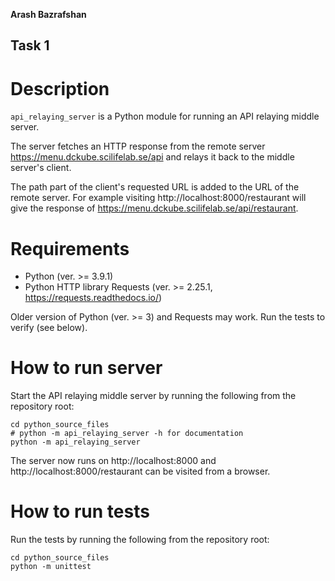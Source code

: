 **Arash Bazrafshan**

## Task 1

# Description
`api_relaying_server` is a Python module for running an API relaying middle
server.

The server fetches an HTTP response from the remote server
https://menu.dckube.scilifelab.se/api
and relays it back to the middle server's client.

The path part of the client's
requested URL is added to the URL of the remote server. For example visiting
http://localhost:8000/restaurant will give the response of
https://menu.dckube.scilifelab.se/api/restaurant.

# Requirements
* Python (ver. >= 3.9.1)
* Python HTTP library Requests (ver. >= 2.25.1, https://requests.readthedocs.io/)

Older version of Python (ver. >= 3) and Requests may work. Run the tests to
verify (see below).

# How to run server
Start the API relaying middle server by running the following from the
repository root:

```
cd python_source_files
# python -m api_relaying_server -h for documentation
python -m api_relaying_server
```

The server now runs on http://localhost:8000 and
http://localhost:8000/restaurant can be visited from a browser.

# How to run tests
Run the tests by running the following from the repository root:

```
cd python_source_files
python -m unittest
```
